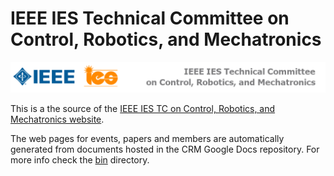 IEEE IES Technical Committee on Control, Robotics, and Mechatronics
===============

![logo](images/banner.png)

This is a the source of the [IEEE IES TC on Control, Robotics, and Mechatronics website](https://CRM.ieee-ies.org).

The web pages for events, papers and members are automatically generated from documents hosted in the CRM Google Docs repository. For more info check the [bin](bin/README.md) directory.
